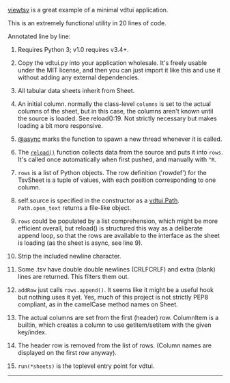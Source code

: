 

[viewtsv](https://github.com/saulpw/visidata/blob/stable/bin/viewtsv)
is a great example of a minimal vdtui application.

This is an extremely functional utility in 20 lines of code.

Annotated line by line:

1. Requires Python 3; v1.0 requires v3.4+.

4. Copy the vdtui.py into your application wholesale.  It's freely usable under the MIT license, and then you can just import it like this and use it without adding any external dependencies.

6. All tabular data sheets inherit from Sheet.

7. An initial column. normally the class-level `columns` is set to the actual columns of the sheet, but in this case, the columns aren't known until the source is loaded.
See reload():19. Not strictly necessary but makes loading a bit more responsive.

9. [@async](/design/async) marks the function to spawn a new thread whenever it is called.

10. The [`reload()`](/design/loaders) function collects data from the source and puts it into `rows`.  It's called once automatically when first pushed, and manually with `^R`.

11. `rows` is a list of Python objects.  The row definition ('rowdef') for the TsvSheet is a tuple of values, with each position corresponding to one column.

13. self.source is specified in the constructor as a [vdtui.Path](/api/Path).  `Path.open_text` returns a file-like object.

14. `rows` could be populated by a list comprehension, which might be more efficient overall, but reload() is structured this way as a deliberate append loop, so that the rows are available to the interface as the sheet is loading (as the sheet is async, see line 9).

15. Strip the included newline character.

16. Some .tsv have double double newlines (CRLFCRLF) and extra (blank) lines are returned.  This filters them out.

17. `addRow` just calls `rows.append()`. It seems like it might be a useful hook but nothing uses it yet.
Yes, much of this project is not strictly PEP8 compliant, as in the camelCase method names on Sheet.

19. The actual columns are set from the first (header) row.
ColumnItem is a builtin, which creates a column to use getitem/setitem with the given key/index.

20. The header row is removed from the list of rows.  (Column names are displayed on the first row anyway).

23. `run(*sheets)` is the toplevel entry point for vdtui.


---


